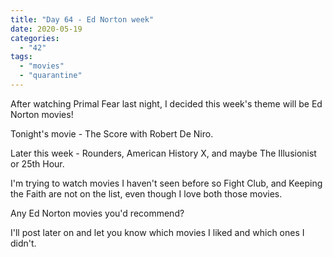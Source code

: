 ```yaml
---
title: "Day 64 - Ed Norton week"
date: 2020-05-19
categories: 
  - "42"
tags: 
  - "movies"
  - "quarantine"
---
```


After watching Primal Fear last night, I decided this week's theme will be Ed Norton movies!

Tonight's movie - The Score with Robert De Niro.

Later this week - Rounders, American History X, and maybe The Illusionist or 25th Hour.

I'm trying to watch movies I haven't seen before so Fight Club, and Keeping the Faith are not on the list, even though I love both those movies.

Any Ed Norton movies you'd recommend?

I'll post later on and let you know which movies I liked and which ones I didn't.
